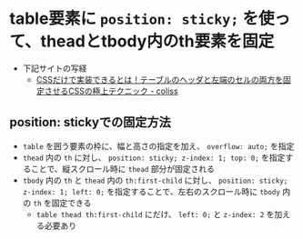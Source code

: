 # table要素に `position: sticky;` を使って、theadとtbody内のth要素を固定

- 下記サイトの写経
  - [CSSだけで実装できるとは！テーブルのヘッダと左端のセルの両方を固定させるCSSの極上テクニック - coliss](https://coliss.com/articles/build-websites/operation/css/table-with-both-a-sticky-header-and-a-sticky-first-column.html)

## position: stickyでの固定方法

- `table` を囲う要素の枠に、幅と高さの指定を加え、 `overflow: auto;` を指定
- `thead` 内の `th` に対し、 `position: sticky; z-index: 1; top: 0;` を指定することで、縦スクロール時に `thead` 部分が固定される
- `tbody` 内の `th` と `thead` 内の `th:first-child` に対し、 `position: sticky; z-index: 1; left: 0;` を指定することで、左右のスクロール時に `tbody` 内の `th` を固定できる
  - `table thead th:first-child` にだけ、 `left: 0;` と `z-index: 2` を加える必要あり
